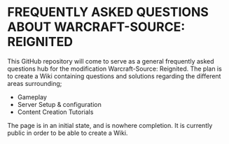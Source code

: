 # FREQUENTLY ASKED QUESTIONS ABOUT WARCRAFT-SOURCE: REIGNITED


This GitHub repository will come to serve as a general frequently asked questions hub for the modification Warcraft-Source: Reignited.
The plan is to create a Wiki containing questions and solutions regarding the different areas surrounding; 
- Gameplay 
- Server Setup & configuration 
- Content Creation Tutorials

The page is in an initial state, and is nowhere completion. It is currently public in order to be able to create a Wiki.
